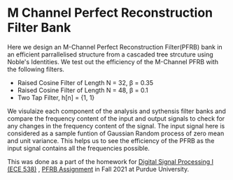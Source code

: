 # M Channel Perfect Reconstruction Filter Bank
Here we design an M-Channel Perfect Reconstruction Filter(PFRB) bank in an efficient parrallelised structure from a cascaded tree strcuture using Noble's Identities. We test out the efficiency of the M-Channel PFRB with the following filters.

* Raised Cosine Filter of Length N = 32, β = 0.35 
* Raised Cosine Filter of Length N = 48, β = 0.1 
* Two Tap Filter, h[n] = {1, 1}

We visulaize each component of the analysis and sythensis filter banks and compare the frequency content of the input and output signals to check for any changes in the frequency content of the signal.
The input signal here is considered as a sample funtion of Gaussian Random process of zero mean and unit variance. This helps us to see the efficiency of the PFRB as the input signal contains all the frequencies possible.
 
This was done as a part of the homework for [Digital Signal Processing I (ECE 538)](https://engineering.purdue.edu/~ee538/) , [PFRB Assignment](https://engineering.purdue.edu/~ee538/MatlabHmwk2F21.pdf) in Fall 2021 at Purdue University.
